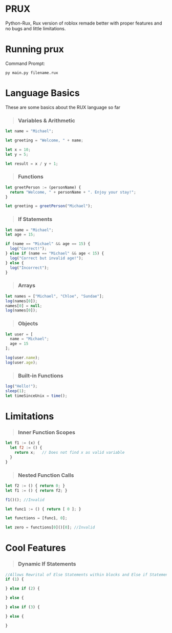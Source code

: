 # PRUX
Python-Rux, Rux version of roblox remade better with proper features and no bugs and little limitations.

# Running prux
Command Prompt:
```
py main.py filename.rux
```


# Language Basics
These are some basics about the RUX language so far

> ### Variables & Arithmetic

```js
let name = "Michael";

let greeting = "Welcome, " + name;

let x = 10;
let y = 5;

let result = x / y + 1;

```

> ### Functions

```js
let greetPerson := (personName) {
  return "Welcome, " + personName + ". Enjoy your stay!";
}

let greeting = greetPerson("Michael");

```

> ### If Statements

```js
let name = "Michael";
let age = 15;

if (name == "Michael" && age == 15) {
  log("Correct!");
} else if (name == "Michael" && age < 15) {
  log("Correct but invalid age!");
} else {
  log("Incorrect");
}
```

> ### Arrays
```js
let names = ["Michael", "Chloe", "Sundae"];
log(names[0]);
names[0] = null;
log(names[0]);
```

> ### Objects
```js
let user = [
  name = "Michael";
  age = 15
];

log(user.name);
log(user.age);
```

> ### Built-in Functions
```js
log("Hello!");
sleep(1);
let timeSinceUnix = time();
```

# Limitations

> ### Inner Function Scopes
```js
let f1 := (x) {
  let f2 := () {
    return x;   // Does not find x as valid variable
  }
}
```

> ### Nested Function Calls
```js
let f2 := () { return 0; }
let f1 := () { return f2; }

f1()(); //Invalid
```
```js
let func1 := () { return [ 0 ]; }

let functions = [func1, 0];

let zero = functions[0]()[0]; //Invalid
```

# Cool Features
> ### Dynamic If Statements
```js
//Allows Rewrital of Else Statements within blocks and Else if Statements are able to be defined after else statements too
if (1) {

} else if (2) {

} else {

} else if (3) {

} else {

}
```

